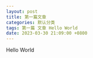 ```yaml
---
layout: post
title: 第一篇文章
categories: 默认分类
tags: 第一篇 文章 Hello World
date: 2023-03-30 21:09:00 +0800
---
```


Hello World
